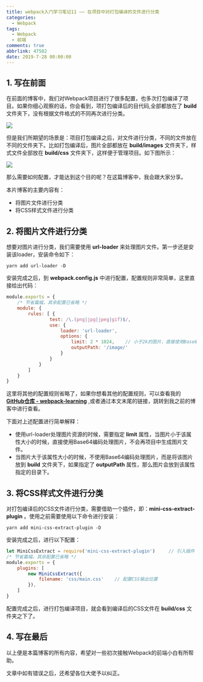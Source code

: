 ```yaml
---
title: webpack入门学习笔记11 —— 在项目中对打包编译的文件进行分类
categories:
  - Webpack
tags:
  - Webpack
  - 前端
comments: true
abbrlink: 47582
date: 2019-7-28 00:00:00
---
```


## 1. 写在前面

在前面的博客中，我们对Webpack项目进行了很多配置，也多次打包编译了项目。如果你细心观察的话，你会看到，项打包编译后的目代码,全部都放在了 **build** 文件夹下，没有根据文件格式的不同再次进行分类。


![](https://upload-images.jianshu.io/upload_images/3879603-fd992c1d60ffef5b.png?imageMogr2/auto-orient/strip%7CimageView2/2/w/1240)


但是我们所期望的场景是：项目打包编译之后，对文件进行分类，不同的文件放在不同的文件夹下。比如打包编译后，图片全部都放在 **build/images** 文件夹下，样式文件全部放在 **build/css** 文件夹下，这样便于管理项目。如下图所示：


![](https://upload-images.jianshu.io/upload_images/3879603-eb02ee86243c802e.png?imageMogr2/auto-orient/strip%7CimageView2/2/w/1240)


那么需要如何配置，才能达到这个目的呢？在这篇博客中，我会跟大家分享。

本片博客的主要内容有：

- 将图片文件进行分类
- 将CSS样式文件进行分类

## 2. 将图片文件进行分类 

想要对图片进行分类，我们需要使用 **url-loader** 来处理图片文件。第一步还是安装该loader，安装命令如下：

```shell
yarn add url-loader -D
```

安装完成之后，到 **webpack.config.js** 中进行配置，配置规则非常简单，这里直接给出代码：

```js
module.exports = {
    /* 节省篇幅，其余配置已省略 */
    module: {
        rules: [ {
                test: /\.(png|jpg|jpeg|gif)$/,
                use: {
                    loader: 'url-loader',
                    options: {
                        limit: 2 * 1024,    // 小于2k的图片，直接使用Base64编码进行处理
                        outputPath: '/image/'
                    }
                }
            }
        ]
    }
}
```

这里将其他的配置规则省略了，如果你想看其他的配置规则，可以查看我的 **[GitHub仓库 - webpack-learning](https://github.com/Fengzhen8023/webpack-learning )** ,或者通过本文末尾的链接，跳转到我之前的博客中进行查看。

下面对上述配置进行简单解释：

- 使用url-loader处理图片资源的时候，需要指定 **limit** 属性，当图片小于该属性大小的时候，直接使用Base64编码处理图片，不会再项目中生成图片文件。
- 当图片大于该属性大小的时候，不使用Base64编码处理图片，而是将该图片放到 **build** 文件夹下，如果指定了 **outputPath** 属性，那么图片会放到该属性指定的目录下。

## 3. 将CSS样式文件进行分类 

对打包编译后的CSS文件进行分类，需要借助一个插件，即：**mini-css-extract-plugin** 。使用之前需要使用以下命令进行安装：

```shell
yarn add mini-css-extract-plugin -D
```

安装完成之后，进行以下配置：

```js
let MiniCssExtract = require('mini-css-extract-plugin')     // 引入插件
/* 节省篇幅，其余配置已省略 */
module.exports = {
    plugins: [
        new MiniCssExtract({
            filename: 'css/main.css'    // 配置CSS输出位置
        }),
    ]
}
```

配置完成之后，进行打包编译项目，就会看到编译后的CSS文件在 **build/css** 文件夹之下了。

## 4. 写在最后

以上便是本篇博客的所有内容，希望对一些初次接触Webpack的前端小白有所帮助。

文章中如有错误之后，还希望各位大佬予以纠正。
